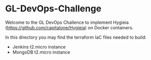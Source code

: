 # GL-DevOps-Challenge

Welcome to the GL DevOps Challence to implement Hygieia (https://github.com/capitalone/Hygieia) on Docker containers.

In this directory you may find the terraform IaC files needed to build:

* Jenkins t2.micro instance
* MongoDB t2.micro instance


